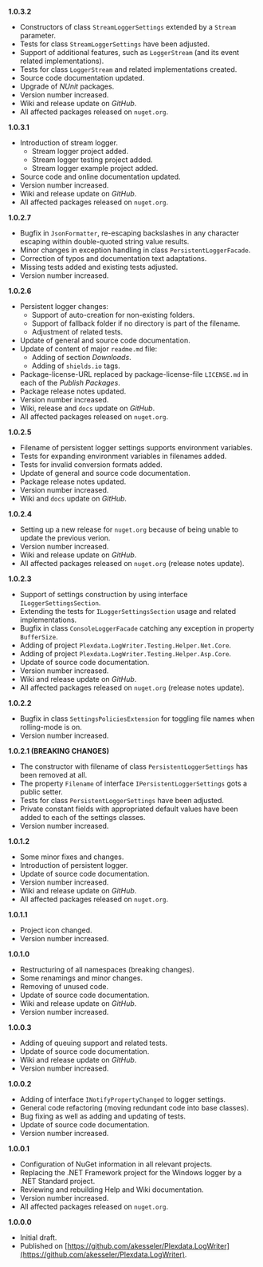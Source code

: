 

**1.0.3.2**
- Constructors of class `StreamLoggerSettings` extended by a `Stream` parameter.
- Tests for class `StreamLoggerSettings` have been adjusted.
- Support of additional features, such as `LoggerStream` (and its event related implementations).
- Tests for class `LoggerStream` and related implementations created.
- Source code documentation updated.
- Upgrade of _NUnit_ packages.
- Version number increased.
- Wiki and release update on _GitHub_.
- All affected packages released on `nuget.org`.

**1.0.3.1**
- Introduction of stream logger.
  - Stream logger project added.
  - Stream logger testing project added.
  - Stream logger example project added.
- Source code and online documentation updated.
- Version number increased.
- Wiki and release update on _GitHub_.
- All affected packages released on `nuget.org`.

**1.0.2.7**
- Bugfix in `JsonFormatter`, re-escaping backslashes in any character escaping within double-quoted string value results.
- Minor changes in exception handling in class `PersistentLoggerFacade`.
- Correction of typos and documentation text adaptations.
- Missing tests added and existing tests adjusted.
- Version number increased.

**1.0.2.6**
- Persistent logger changes:
  - Support of auto-creation for non-existing folders.
  - Support of fallback folder if no directory is part of the filename.
  - Adjustment of related tests.
- Update of general and source code documentation.
- Update of content of major `readme.md` file:
  - Adding of section _Downloads_.
  - Adding of `shields.io` tags.
- Package-license-URL replaced by package-license-file `LICENSE.md` in each of the _Publish Packages_.
- Package release notes updated.
- Version number increased.
- Wiki, release and `docs` update on _GitHub_.
- All affected packages released on `nuget.org`.

**1.0.2.5**
- Filename of persistent logger settings supports environment variables.
- Tests for expanding environment variables in filenames added.
- Tests for invalid conversion formats added.
- Update of general and source code documentation.
- Package release notes updated.
- Version number increased.
- Wiki and `docs` update on _GitHub_.

**1.0.2.4**
- Setting up a new release for `nuget.org` because of being unable to update the previous verion.
- Version number increased.
- Wiki and release update on _GitHub_.
- All affected packages released on `nuget.org` (release notes update).

**1.0.2.3**
- Support of settings construction by using interface `ILoggerSettingsSection`.
- Extending the tests for `ILoggerSettingsSection` usage and related implementations.
- Bugfix in class `ConsoleLoggerFacade` catching any exception in property `BufferSize`.
- Adding of project `Plexdata.LogWriter.Testing.Helper.Net.Core`.
- Adding of project `Plexdata.LogWriter.Testing.Helper.Asp.Core`.
- Update of source code documentation.
- Version number increased.
- Wiki and release update on _GitHub_.
- All affected packages released on `nuget.org` (release notes update).

**1.0.2.2**
- Bugfix in class `SettingsPoliciesExtension` for toggling file names when rolling-mode is on.
- Version number increased.

**1.0.2.1 (BREAKING CHANGES)**
- The constructor with filename of class `PersistentLoggerSettings` has been removed at all.
- The property `Filename` of interface `IPersistentLoggerSettings` gots a public setter.
- Tests for class `PersistentLoggerSettings` have been adjusted.
- Private constant fields with appropriated default values have been added to each of the settings classes.
- Version number increased.

**1.0.1.2**
- Some minor fixes and changes.
- Introduction of persistent logger.
- Update of source code documentation.
- Version number increased.
- Wiki and release update on _GitHub_.
- All affected packages released on `nuget.org`.

**1.0.1.1**
- Project icon changed.
- Version number increased.

**1.0.1.0**

- Restructuring of all namespaces (breaking changes).
- Some renamings and minor changes.
- Removing of unused code.
- Update of source code documentation.
- Wiki and release update on _GitHub_.
- Version number increased.

**1.0.0.3**

- Adding of queuing support and related tests.
- Update of source code documentation.
- Wiki and release update on _GitHub_.
- Version number increased.

**1.0.0.2**

- Adding of interface `INotifyPropertyChanged` to logger settings.
- General code refactoring (moving redundant code into base classes).
- Bug fixing as well as adding and updating of tests.
- Update of source code documentation.
- Version number increased.

**1.0.0.1**

- Configuration of NuGet information in all relevant projects.
- Replacing the .NET Framework project for the Windows logger by a .NET Standard project.
- Reviewing and rebuilding Help and Wiki documentation.
- Version number increased.
- All affected packages released on `nuget.org`.

**1.0.0.0**

- Initial draft.
- Published on [https://github.com/akesseler/Plexdata.LogWriter](https://github.com/akesseler/Plexdata.LogWriter).
